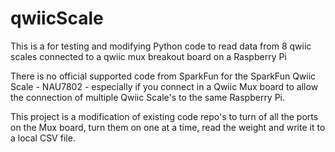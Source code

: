 # qwiicScale
This is a for testing and modifying Python code to read data from 8 qwiic scales connected to a qwiic mux breakout board on a Raspberry Pi

There is no official supported code from SparkFun for the SparkFun Qwiic Scale - NAU7802 - especially if you connect in a Qwiic Mux board to allow the connection of multiple Qwiic Scale's to the same Raspberry Pi.

This project is a modification of existing code repo's to turn of all the ports on the Mux board, turn them on one at a time, read the weight and write it to a local CSV file.
